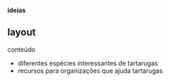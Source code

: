 **ideias**

layout
-

conteúdo
- diferentes espécies interessantes de tartarugas
- recursos para organizações que ajuda tartarugas
